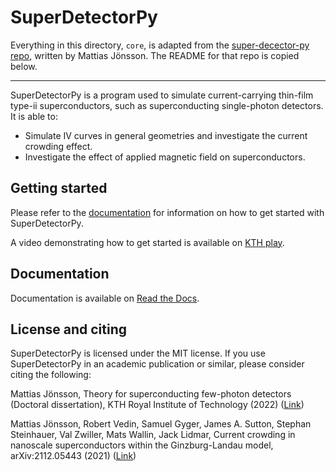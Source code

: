 # SuperDetectorPy

<!-- ![](example.webp) -->

Everything in this directory, `core`, is adapted from the
[super-decector-py repo](https://github.com/afsa/super-detector-py/tree/c58ba1b3a8b8e3bf5620ee3f925b5ebd25097dd9), written by Mattias Jönsson.
The README for that repo is copied below.

--------------------------------

SuperDetectorPy is a program used to simulate current-carrying thin-film type-ii
superconductors, such as superconducting single-photon detectors. It is able to:

- Simulate IV curves in general geometries and investigate the 
current crowding effect.
- Investigate the effect of applied magnetic field on superconductors.

## Getting started

Please refer to the [documentation](https://super-detector-py.readthedocs.io) 
for information on how to get started with SuperDetectorPy.

A video demonstrating how to get started is available on 
[KTH play](https://play.kth.se/media/SuperDetectorPy+workshop/0_udx69wxg).

## Documentation

Documentation is available on 
[Read the Docs](https://super-detector-py.readthedocs.io).

## License and citing

SuperDetectorPy is licensed under the MIT license. If you use SuperDetectorPy in
an academic publication or similar, please consider citing the following:

Mattias Jönsson, Theory for superconducting few-photon detectors 
(Doctoral dissertation), KTH Royal Institute of Technology (2022) 
([Link](http://urn.kb.se/resolve?urn=urn:nbn:se:kth:diva-312132))

Mattias Jönsson, Robert Vedin, Samuel Gyger, James A. Sutton, 
Stephan Steinhauer, Val Zwiller, Mats Wallin, Jack Lidmar, Current crowding in 
nanoscale superconductors within the Ginzburg-Landau model, arXiv:2112.05443 
(2021) ([Link](https://doi.org/10.48550/arXiv.2112.05443))
